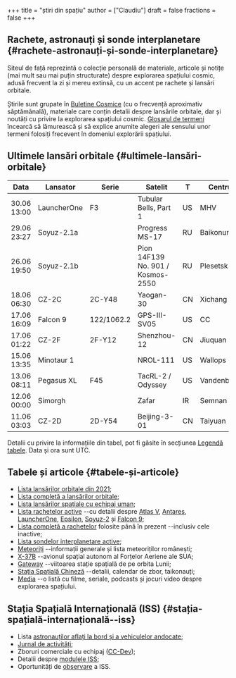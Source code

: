 +++
title = "știri din spațiu"
author = ["Claudiu"]
draft = false
fractions = false
+++

## Rachete, astronauți și sonde interplanetare {#rachete-astronauți-și-sonde-interplanetare}

Siteul de față reprezintă o colecție personală de materiale, articole și notițe (mai mult sau mai puțin structurate) despre explorarea spațiului cosmic, adusă frecvent la zi și mereu extinsă, cu un accent pe rachete și lansări orbitale.

Știrile sunt grupate în [Buletine Cosmice](/bul) (cu o frecvență aproximativ săptămânală), materiale care conțin detalii despre lansările orbitale, dar și noutăți cu privire la explorarea spațiului cosmic. [Glosarul de termeni](https://parsec.ro/g) încearcă să lămurească și să explice anumite alegeri ale sensului unor termeni folosiți frecevent în domeniul explorării spațiului.


## Ultimele lansări orbitale {#ultimele-lansări-orbitale}

| Data        | Lansator    | Serie      | Satelit                           | T  | Centru     | Rampă   | R. | Bul             |
|-------------|-------------|------------|-----------------------------------|----|------------|---------|----|-----------------|
| 30.06 13:00 | LauncherOne | F3         | Tubular Bells, Part 1             | US | MHV        | RW12/30 | S  | [119](/bul/119) |
| 29.06 23:27 | Soyuz-2.1a  |            | Progress MS-17                    | RU | Baikonur   | 31/6    | S  | [119](/bul/119) |
| 26.06 19:50 | Soyuz-2.1b  |            | Pion 14F139 No. 901 / Kosmos-2550 | RU | Plesetsk   | 43/3    | S  | [119](/bul/119) |
| 18.06 06:30 | CZ-2C       | 2C-Y48     | Yaogan-30                         | CN | Xichang    | LC-3    | S  | [118](/bul/118) |
| 17.06 16:09 | Falcon 9    | 122/1062.2 | GPS-III-SV05                      | US | CC         | LC40    | S  | [118](/bul/118) |
| 17.06 01:22 | CZ-2F       | 2F-Y12     | Shenzhou-12                       | CN | Jiuquan    | SLS-1   | S  | [118](/bul/118) |
| 15.06 13:35 | Minotaur 1  |            | NROL-111                          | US | Wallops    | LP-0B   | S  | [117](/bul/117) |
| 13.06 08:11 | Pegasus XL  | F45        | TacRL-2 / Odyssey                 | US | Vandenberg | RW??    | S  | [117](/bul/117) |
| 12.06 00:00 | Simorgh     |            | Zafar                             | IR | Semnan     | LP-2    | F  | [118](/bul/118) |
| 11.06 03:03 | CZ-2D       | 2D-Y54     | Beijing-3-01                      | CN | Taiyuan    | LC-9    | S  | [117](/bul/117) |

Detalii cu privire la informațiile din tabel, pot fi găsite în secțiunea [Legendă tabele](/t/legenda_tabele). Data și ora sunt UTC.


## Tabele și articole {#tabele-și-articole}

-   [Lista lansărilor orbitale din 2021](/t/l2021);
-   [Lista completă a lansărilor orbitale](/t/lansari);
-   [Lista lansărilor spațiale cu echipaj uman](/m/hsl);
-   [Lista rachetelor active](/r/rachete_active) --cu detalii despre [Atlas V](/r/atlasv), [Antares](/r/antares), [LauncherOne](/r/launcherone), [Epsilon](/r/epsilon), [Soyuz-2](/r/soyuz-2) și [Falcon 9](/r/falcon9);
-   [Lista completă a rachetelor](/r/rachete) folosite până în prezent --inclusiv cele inactive;
-   [Lista sondelor interplanetare active](/m/sonde);
-   [Meteoriți](/m/meteoriti) --informații generale și lista meteoriților românești;
-   [X-37B](/m/x37b) --avionul spațial autonom al Forțelor Aeriene ale SUA;
-   [Gateway](/m/gateway) --viitoarea stație spațială de pe orbita Lunii;
-   [Stația Spațială Chineză](/m/css) --detalii, calendar de zbor, taikonauți;
-   [Media](/m/media) --o listă cu filme, seriale, podcasts și jocuri video despre explorarea spațiului.


## Stația Spațială Internațională (ISS) {#stația-spațială-internațională--iss}

-   Lista [astronauților aflați la bord și a vehiculelor andocate](/iss/iss/);
-   [Jurnal de activități](/iss/jurnal);
-   Zboruri comerciale cu echipaj ([CC-Dev](/iss/ccdev));
-   Detalii despre [modulele ISS](/iss/module);
-   Oportunități de [observare](https://www.heavens-above.com/PassSummary.aspx?satid=25544&lat=46.7712&lng=23.6236&loc=Cluj-Napoca&alt=0&tz=EET) a ISS.
